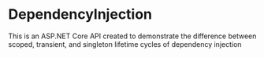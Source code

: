# DependencyInjection
This is an ASP.NET Core API created to demonstrate the difference between scoped, transient, and singleton lifetime cycles of dependency injection
